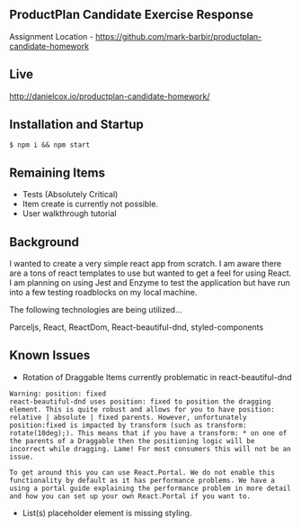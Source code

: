 ## ProductPlan Candidate Exercise Response

Assignment Location -  https://github.com/mark-barbir/productplan-candidate-homework

## Live

http://danielcox.io/productplan-candidate-homework/

## Installation and Startup

```
$ npm i && npm start
```

## Remaining Items
* Tests (Absolutely Critical)
* Item create is currently not possible.
* User walkthrough tutorial

## Background

I wanted to create a very simple react app from scratch. I am aware there are a tons of react templates to use but wanted to get a feel for using React. I am planning on using Jest and Enzyme to test the application but have run into a few testing roadblocks on my local machine. 

The following technologies are being utilized...

Parceljs, React, ReactDom, React-beautiful-dnd, styled-components

## Known Issues

* Rotation of Draggable Items currently problematic in react-beautiful-dnd

```
Warning: position: fixed
react-beautiful-dnd uses position: fixed to position the dragging element. This is quite robust and allows for you to have position: relative | absolute | fixed parents. However, unfortunately position:fixed is impacted by transform (such as transform: rotate(10deg);). This means that if you have a transform: * on one of the parents of a Draggable then the positioning logic will be incorrect while dragging. Lame! For most consumers this will not be an issue.

To get around this you can use React.Portal. We do not enable this functionality by default as it has performance problems. We have a using a portal guide explaining the performance problem in more detail and how you can set up your own React.Portal if you want to.
```
* List(s) placeholder element is missing styling.

